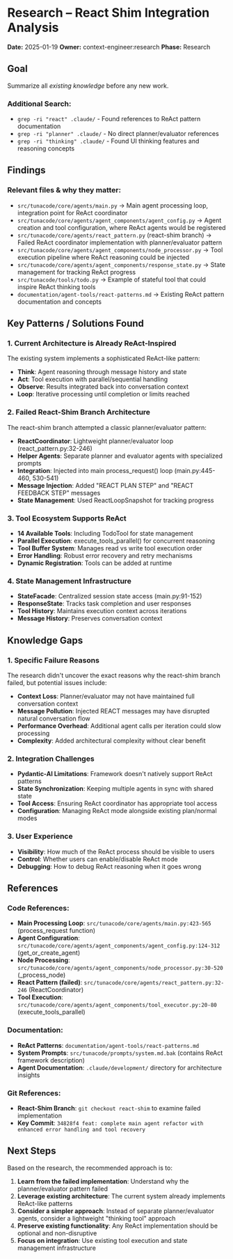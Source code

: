 # Research – React Shim Integration Analysis
**Date:** 2025-01-19
**Owner:** context-engineer:research
**Phase:** Research

## Goal
Summarize all *existing knowledge* before any new work.

### Additional Search:
- `grep -ri "react" .claude/` - Found references to ReAct pattern documentation
- `grep -ri "planner" .claude/` - No direct planner/evaluator references
- `grep -ri "thinking" .claude/` - Found UI thinking features and reasoning concepts

## Findings

### Relevant files & why they matter:
- `src/tunacode/core/agents/main.py` → Main agent processing loop, integration point for ReAct coordinator
- `src/tunacode/core/agents/agent_components/agent_config.py` → Agent creation and tool configuration, where ReAct agents would be registered
- `src/tunacode/core/agents/react_pattern.py` (react-shim branch) → Failed ReAct coordinator implementation with planner/evaluator pattern
- `src/tunacode/core/agents/agent_components/node_processor.py` → Tool execution pipeline where ReAct reasoning could be injected
- `src/tunacode/core/agents/agent_components/response_state.py` → State management for tracking ReAct progress
- `src/tunacode/tools/todo.py` → Example of stateful tool that could inspire ReAct thinking tools
- `documentation/agent-tools/react-patterns.md` → Existing ReAct pattern documentation and concepts

## Key Patterns / Solutions Found

### 1. **Current Architecture is Already ReAct-Inspired**
The existing system implements a sophisticated ReAct-like pattern:
- **Think**: Agent reasoning through message history and state
- **Act**: Tool execution with parallel/sequential handling  
- **Observe**: Results integrated back into conversation context
- **Loop**: Iterative processing until completion or limits reached

### 2. **Failed React-Shim Branch Architecture**
The react-shim branch attempted a classic planner/evaluator pattern:
- **ReactCoordinator**: Lightweight planner/evaluator loop (react_pattern.py:32-246)
- **Helper Agents**: Separate planner and evaluator agents with specialized prompts
- **Integration**: Injected into main process_request() loop (main.py:445-460, 530-541)
- **Message Injection**: Added "REACT PLAN STEP" and "REACT FEEDBACK STEP" messages
- **State Management**: Used ReactLoopSnapshot for tracking progress

### 3. **Tool Ecosystem Supports ReAct**
- **14 Available Tools**: Including TodoTool for state management
- **Parallel Execution**: execute_tools_parallel() for concurrent reasoning
- **Tool Buffer System**: Manages read vs write tool execution order
- **Error Handling**: Robust error recovery and retry mechanisms
- **Dynamic Registration**: Tools can be added at runtime

### 4. **State Management Infrastructure**
- **StateFacade**: Centralized session state access (main.py:91-152)
- **ResponseState**: Tracks task completion and user responses
- **Tool History**: Maintains execution context across iterations
- **Message History**: Preserves conversation context

## Knowledge Gaps

### 1. **Specific Failure Reasons**
The research didn't uncover the exact reasons why the react-shim branch failed, but potential issues include:
- **Context Loss**: Planner/evaluator may not have maintained full conversation context
- **Message Pollution**: Injected REACT messages may have disrupted natural conversation flow
- **Performance Overhead**: Additional agent calls per iteration could slow processing
- **Complexity**: Added architectural complexity without clear benefit

### 2. **Integration Challenges**
- **Pydantic-AI Limitations**: Framework doesn't natively support ReAct patterns
- **State Synchronization**: Keeping multiple agents in sync with shared state
- **Tool Access**: Ensuring ReAct coordinator has appropriate tool access
- **Configuration**: Managing ReAct mode alongside existing plan/normal modes

### 3. **User Experience**
- **Visibility**: How much of the ReAct process should be visible to users
- **Control**: Whether users can enable/disable ReAct mode
- **Debugging**: How to debug ReAct reasoning when it goes wrong

## References

### Code References:
- **Main Processing Loop**: `src/tunacode/core/agents/main.py:423-565` (process_request function)
- **Agent Configuration**: `src/tunacode/core/agents/agent_components/agent_config.py:124-312` (get_or_create_agent)
- **Node Processing**: `src/tunacode/core/agents/agent_components/node_processor.py:30-520` (_process_node)
- **React Pattern (failed)**: `src/tunacode/core/agents/react_pattern.py:32-246` (ReactCoordinator)
- **Tool Execution**: `src/tunacode/core/agents/agent_components/tool_executor.py:20-80` (execute_tools_parallel)

### Documentation:
- **ReAct Patterns**: `documentation/agent-tools/react-patterns.md`
- **System Prompts**: `src/tunacode/prompts/system.md.bak` (contains ReAct framework description)
- **Agent Documentation**: `.claude/development/` directory for architecture insights

### Git References:
- **React-Shim Branch**: `git checkout react-shim` to examine failed implementation
- **Key Commit**: `34828f4 feat: complete main agent refactor with enhanced error handling and tool recovery`

## Next Steps

Based on the research, the recommended approach is to:

1. **Learn from the failed implementation**: Understand why the planner/evaluator pattern failed
2. **Leverage existing architecture**: The current system already implements ReAct-like patterns
3. **Consider a simpler approach**: Instead of separate planner/evaluator agents, consider a lightweight "thinking tool" approach
4. **Preserve existing functionality**: Any ReAct implementation should be optional and non-disruptive
5. **Focus on integration**: Use existing tool execution and state management infrastructure